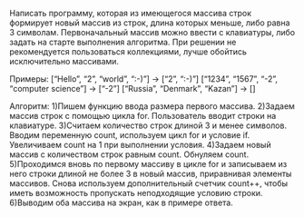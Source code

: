 Написать программу, которая из имеющегося массива строк формирует новый массив из строк, длина которых меньше, либо равна 3 символам. Первоначальный массив можно ввести с клавиатуры, либо задать на старте выполнения алгоритма. При решении не рекомендуется пользоваться коллекциями, лучше обойтись исключительно массивами.

Примеры:
[“Hello”, “2”, “world”, “:-)”] → [“2”, “:-)”]
[“1234”, “1567”, “-2”, “computer science”] → [“-2”]
[“Russia”, “Denmark”, “Kazan”] → []


Алгоритм:
1)Пишем функцию ввода размера первого массива.
2)Задаем массив строк с помощью цикла for. Пользователь вводит строки на клавиатуре.
3)Считаем количество строк длиной 3 и менее символов. Вводим переменную count, используем цикл for и условие if. Увеличиваем count на 1 при выполнении условия.
4)Задаем новый массив с количеством строк равным count. Обнуляем count.
5)Проходимся вновь по первому массиву в цикле for и записываем из него строки длиной не более 3 в новый массив, приравнивая элементы массивов. Снова используем дополнительный счетчик count++, чтобы иметь возможность пропускать неподходящие условию строки. 
6)Выводим оба массива на экран, как в примере ответа.